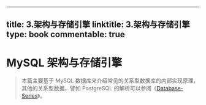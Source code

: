 
---
title: 3.架构与存储引擎
linktitle: 3.架构与存储引擎
type: book
commentable: true
---

# MySQL 架构与存储引擎

> 本篇主要基于 MySQL 数据库来介绍常见的关系型数据库的内部实现原理，其他的关系型数据，譬如 PostgreSQL 的解析可以参阅《[Database-Series](https://github.com/wx-chevalier/Database-Series?q=)》。

    